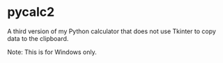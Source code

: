 # pycalc2
A third version of my Python calculator that does not use Tkinter to copy data to the clipboard. 

Note: This is for Windows only. 
